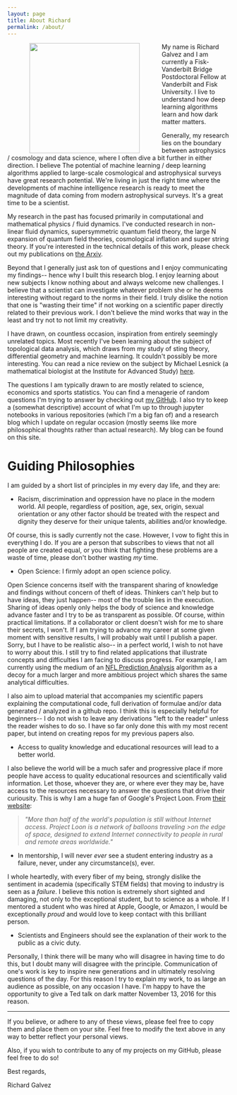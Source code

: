 ```yaml
---
layout: page
title: About Richard
permalink: /about/
---
```

<img align="left" hspace="50px" src="https://raw.githubusercontent.com/richardagalvez/richardagalvez.github.io/master/meeeee.jpg" style="width: 250px;"/>

My name is Richard Galvez and I am currently a Fisk-Vanderbilt Bridge 
Postdoctoral Fellow at Vanderbilt and Fisk University. I live to understand how deep learning algorithms learn and how dark matter matters.  

Generally, my research lies on the boundary between astrophysics / cosmology and data science, where I 
often dive a bit further in either direction. I believe The potential of machine learning / deep learning algorithms applied to large-scale cosmological and astrophysical surveys have great research potential. 
We're living in just the right time where the developments of machine intelligence research 
is ready to meet the magnitude of data coming from modern astrophysical surveys. It's a great time to be a scientist.

My research in the past has focused primarily in computational and mathematical physics / fluid dynamics. 
I've conducted research in non-linear fluid dynamics, supersymmetric quantum field theory, the 
large N expansion of quantum field theories, cosmological inflation and super string theory. 
If you're interested in the technical details of this work, please check out my publications on 
[the Arxiv](http://inspirehep.net/search?ln=en&p=find+a+galvez%2C+richard&of=hb&action_search=Search&sf=earliestdate&so=d).

Beyond that I generally just ask ton of questions and I enjoy communicating my findings-- hence why I built
this research blog. I enjoy learning about new subjects I know nothing about and always welcome new 
challenges. I believe that a scientist can investigate whatever problem
she or he deems interesting without regard to the norms in their field. I truly dislike the notion that one 
is "wasting their time" if not working on a scientific paper directly related to their previous work. 
I don't believe the mind works that way in the least and try not to not limit my creativity.

I have drawn, on countless occasion, inspiration from entirely seemingly unrelated topics. Most recently
I've been learning about the subject of topological data analysis, which draws from my study of sting theory, differential
geometry and machine learning. It couldn't possibly be more interesting. You can read a nice review on the subject by 
Michael Lesnick (a mathematical biologist at the Institute for Advanced Study) [here](https://www.ias.edu/ideas/2013/lesnick-topological-data-analysis).

The questions I am typically drawn to are mostly related to science, economics and sports statistics. You can find a 
menagerie of random questions I'm trying to answer by checking out [my GitHub](http://www.github.com/richardagalvez). 
I also try to keep a (somewhat descriptive) account of what I'm up to through jupyter notebooks in various repositories
(which I'm a big fan of) and a research blog which I update on regular occasion (mostly seems like more philosophical
thoughts rather than actual research). My blog can be found on this site.

# Guiding Philosophies

I am guided by a short list of principles in my every day life, and they are:

- Racism, discrimination and oppression have no place in the modern world. All people, regardless of position, age, sex, origin, sexual orientation or any other factor should be treated with the respect and dignity they deserve for their unique talents, abilities and/or knowledge.

Of course, this is sadly currently not the case. However, I vow to fight this in everything I do. If you are a person that 
subscribes to views that not all people are created equal, or you think that fighting these problems are a waste of time, please don't bother wasting *my* time.

- Open Science: I firmly adopt an open science policy.

Open Science concerns itself with the transparent sharing of knowledge and findings without concern
of theft of ideas. Thinkers can't help but to have ideas, they just happen-- most of the trouble lies in 
the execution. Sharing of ideas openly only helps the body of science and knowledge advance faster and I try to be 
as transparent as possible. Of course, within practical limitations. If a collaborator or client doesn't wish for me to share their secrets, I won't. If I am trying to advance my career at some given moment with sensitive results, I will probably
wait until I publish a paper. Sorry, but I have to be realistic also-- in a perfect world, I wish to not have to worry about
this. I still try to find related applications that illustrate concepts and difficulties I am facing to discuss progress. For example, I am currently using the medium of an [NFL Prediction Analysis](http://www.github.com/richardagalvez/nflanalysis)
algorithm as a decoy for a much larger and more ambitious project which shares the same analytical difficulties. 

I also aim to upload material that accompanies my scientific papers explaining 
the computational code, full derivation of formulae and/or data generated / analyzed in a github repo. I think this 
is especially helpful for beginners-- I do not wish to leave any derivations "left to the reader" unless the reader wishes to
do so. I have so far only done this with my most recent paper, but intend on creating repos for my previous papers also.

- Access to quality knowledge and educational resources will lead to a better world.

I also believe the world will be a much safer and progressive place if more people have access to quality
educational resources and scientifically valid information. Let those, whoever they are, or where ever they may be, have access to the resources necessary to answer the questions that drive their curiousity. This is why I am a huge fan of
Google's Project Loon. From [their website](https://www.solveforx.com/loon/):

>*"More than half of the world's population is still without Internet access. Project Loon is a network of balloons traveling >on the edge of space, designed to extend Internet connectivity to people in rural and remote areas worldwide."*

- In mentorship, I will never *ever* see a student entering industry as a failure, never, under any circumstance(s), ever.

I whole heartedly, with every fiber of my being, strongly dislike the sentiment in academia (specifically STEM fields) 
that moving to industry is seen as a *failure*. I believe this notion is extremely short sighted and damaging, not only to the exceptional student, but to science as a whole. If I mentored a student who was hired at Apple, Google, or Amazon, I would be
exceptionally *proud* and would love to keep contact with this brilliant person.

- Scientists and Engineers should see the explanation of their work to the public as a civic duty. 

Personally, I think there will be many who will disagree in having time to do this, but I doubt many will disagree with the
principle. Communication of one's work is key to inspire new generations and in ultimately resolving questions of the day.
For this reason I try to explain my work, to as large an audience as possible, on any occasion I have. I'm happy to have the
opportunity to give a Ted talk on dark matter November 13, 2016 for this reason.

-------

If you believe, or adhere to any of these views, please feel free to copy them and place them on your site. Feel free to modify the text above in any way to better reflect your personal views.

Also, if you wish to contribute to any of my projects on my GitHub, please feel free to do so!

Best regards,

Richard Galvez
